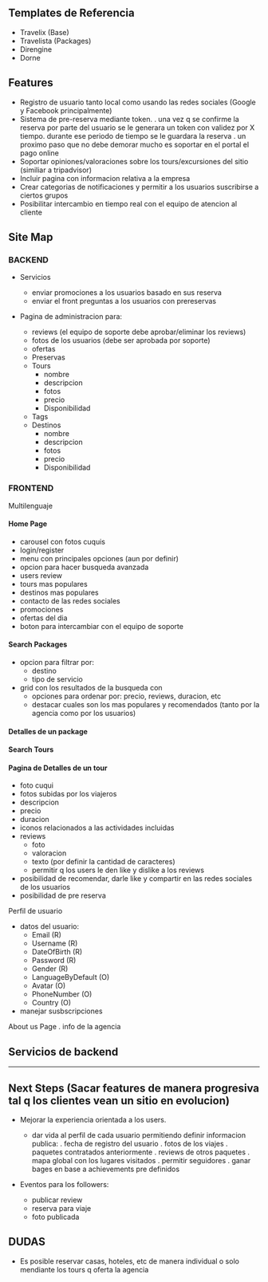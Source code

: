 ## Templates de Referencia
- Travelix (Base)
- Travelista (Packages)
- Direngine
- Dorne


## Features
- Registro de usuario tanto local como usando las redes sociales (Google y Facebook principalmente)
- Sistema de pre-reserva mediante token.
    . una vez q se confirme la reserva por parte del usuario se le generara un token
      con validez por X tiempo. durante ese periodo de tiempo se le guardara la reserva
    . un proximo paso que no debe demorar mucho es soportar en el portal el pago online
- Soportar opiniones/valoraciones sobre los tours/excursiones del sitio (similiar a tripadvisor)
- Incluir pagina con informacion relativa a la empresa
- Crear categorias de notificaciones y permitir a los usuarios suscribirse a ciertos grupos
- Posibilitar intercambio en tiempo real con el equipo de atencion al cliente

## Site Map 
### BACKEND
- Servicios
  * enviar promociones a los usuarios basado en sus reserva
  * enviar el front preguntas a los usuarios con prereservas
 
- Pagina de administracion para:
  * reviews (el equipo de soporte debe aprobar/eliminar los reviews)
  * fotos de los usuarios (debe ser aprobada por soporte)
  * ofertas
  * Preservas
  * Tours
    - nombre
    - descripcion
    - fotos
    - precio
    - Disponibilidad
  * Tags
  * Destinos
    - nombre
    - descripcion
    - fotos
    - precio
    - Disponibilidad

### FRONTEND
Multilenguaje
#### Home Page
  - carousel con fotos cuquis
  - login/register
  - menu con principales opciones (aun por definir)
  - opcion para hacer busqueda avanzada
  - users review
  - tours mas populares
  - destinos mas populares
  - contacto de las redes sociales
  - promociones
  - ofertas del dia
  - boton para intercambiar con el equipo de soporte

#### Search Packages
  - opcion para filtrar por:
    * destino
    * tipo de servicio
  - grid con los resultados de la busqueda con 
    * opciones para ordenar por: precio, reviews, duracion, etc
    * destacar cuales son los mas populares y recomendados (tanto por la agencia como por los usuarios)

#### Detalles de un package

#### Search Tours

#### Pagina de Detalles de un tour
  - foto cuqui
  - fotos subidas por los viajeros
  - descripcion
  - precio
  - duracion
  - iconos relacionados a las actividades incluidas
  - reviews
    * foto
    * valoracion
    * texto (por definir la cantidad de caracteres)
    * permitir q los users le den like y dislike a los reviews
  - posibilidad de recomendar, darle like y compartir en las redes sociales de los usuarios
  - posibilidad de pre reserva

Perfil de usuario
  - datos del usuario:
    * Email (R)
    * Username (R)
    * DateOfBirth (R)
    * Password (R)
    * Gender (R)
    * LanguageByDefault (O)
    * Avatar (O)
    * PhoneNumber (O)
    * Country (O)
  - manejar susbscripciones

About us Page
  . info de la agencia


## Servicios de backend

---------------------------
## Next Steps (Sacar features de manera progresiva tal q los clientes vean un sitio en evolucion)

- Mejorar la experiencia orientada a los users.
  * dar vida al perfil de cada usuario permitiendo definir informacion publica:
    . fecha de registro del usuario
    . fotos de los viajes
    . paquetes contratados anteriormente
    . reviews de otros paquetes
    . mapa global con los lugares visitados
    . permitir seguidores
    . ganar bages en base a achievements pre definidos

- Eventos para los followers:
  * publicar review
  * reserva para viaje
  * foto publicada

## DUDAS
- Es posible reservar casas, hoteles, etc de manera individual o solo mendiante los tours q oferta la
  agencia
